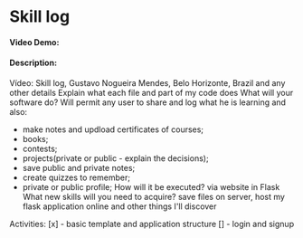 # Skill log
#### Video Demo:  <URL HERE>
#### Description:
Vídeo: Skill log, Gustavo Nogueira Mendes, Belo Horizonte, Brazil and any other details
Explain what each file and part of my code does
What will your software do? Will permit any user to share and log what he is learning and also:
- make notes and updload certificates of courses; 
- books; 
- contests;
- projects(private or public - explain the decisions);
- save public and private notes;
- create quizzes to remember; 
- private or public profile;
How will it be executed? via website in Flask
What new skills will you need to acquire? save files on server, host my flask application online and other things I'll discover

Activities:
[x] - basic template and application structure
[] - login and signup